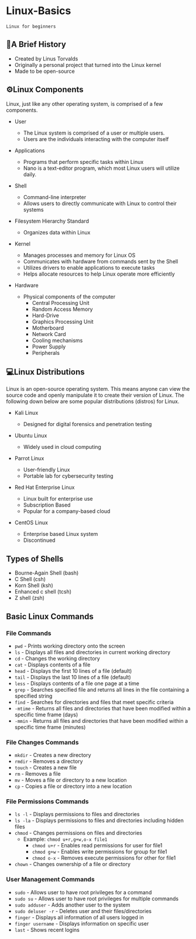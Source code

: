 # Linux-Basics
    Linux for beginners

<h2>📖A Brief History</h2>

- Created by Linus Torvalds
- Originally a personal project that turned into the Linux kernel
- Made to be open-source

<h2>⚙️Linux Components</h2>

Linux, just like any other operating system, is comprised of a few components.

- User
  - The Linux system is comprised of a user or multiple users.
  - Users are the individuals interacting with the computer itself

- Applications
  - Programs that perform specific tasks within Linux
  - Nano is a text-editor program, which most Linux users will utilize daily.

- Shell
  - Command-line interpreter
  - Allows users to directly communicate with Linux to control their systems

- Filesystem Hierarchy Standard
  - Organizes data within Linux

- Kernel
  - Manages processes and memory for Linux OS
  - Communicates with hardware from commands sent by the Shell
  - Utilizes drivers to enable applications to execute tasks
  - Helps allocate resources to help Linux operate more efficiently

- Hardware
  - Physical components of the computer
    - Central Processing Unit
    - Random Access Memory
    - Hard-Drive
    - Graphics Processing Unit
    - Motherboard
    - Network Card
    - Cooling mechanisms
    - Power Supply
    - Peripherals
   
<h2>💻Linux Distributions</h2>

Linux is an open-source operating system. This means anyone can view the source code and openly manipulate it to create their version of Linux. The following down below are some popular distributions (distros) for Linux.

- Kali Linux
  - Designed for digital forensics and penetration testing

- Ubuntu Linux
  - Widely used in cloud computing

- Parrot Linux
  - User-friendly Linux
  - Portable lab for cybersecurity testing

- Red Hat Enterprise Linux
  - Linux built for enterprise use
  - Subscription Based
  - Popular for a company-based cloud

- CentOS Linux
  - Enterprise based Linux system
  - Discontinued

<h2>Types of Shells</h2>

- Bourne-Again Shell (bash)
- C Shell (csh)
- Korn Shell (ksh)
- Enhanced c shell (tcsh)
- Z shell (zsh)

<h2>Basic Linux Commands</h2>

<h3>File Commands</h3>

- <code>pwd</code> - Prints working directory onto the screen
- <code>ls</code> - Displays all files and directories in current working directory
- <code>cd</code> - Changes the working directory
- <code>cat</code> - Displays contents of a file
- <code>head</code> - Displays the first 10 lines of a file (default)
- <code>tail</code> - Displays the last 10 lines of a file (default)
- <code>less</code> - Displays contents of a file one page at a time
- <code>grep</code> - Searches specified file and returns all lines in the file containing a specified string
- <code>find</code> - Searches for directories and files that meet specific criteria
- <code>-mtime</code> - Returns all files and directories that have been modified within a specific time frame (days)
- <code>-mmin</code> - Returns all files and directories that have been modified within a specific time frame (minutes)

<h3>File Changes Commands</h3>

- <code>mkdir</code> - Creates a new directory
- <code>rmdir</code> - Removes a directory
- <code>touch</code> - Creates a new file
- <code>rm</code> - Removes a file
- <code>mv</code> - Moves a file or directory to a new location
- <code>cp</code> - Copies a file or directory into a new location

<h3>File Permissions Commands</h3>

- <code>ls -l</code> - Displays permissions to files and directories
- <code>ls -la</code> - Displays permissions to files and directories including hidden files
- <code>chmod</code> - Changes permissions on files and directories
  - Example: <code>chmod u+r,g+w,o-x file1</code>
    - <code>chmod u+r</code> - Enables read permissions for user for file1
    - <code>chmod g+w</code> - Enables write permissions for group for file1
    - <code>chmod o-x</code> - Removes execute permissions for other for file1
- <code>chown</code> - Changes ownership of a file or directory


<h3>User Management Commands</h3>

- <code>sudo</code> - Allows user to have root privileges for a command
- <code>sudo su</code> - Allows user to have root privileges for multiple commands
- <code>sudo adduser</code> - Adds another user to the system
- <code>sudo deluser -r</code> - Deletes user and their files/directories
- <code>finger</code> - Displays all information of all users logged in
- <code>finger username</code> - Displays information on specific user
- <code>last</code> - Shows recent logins
